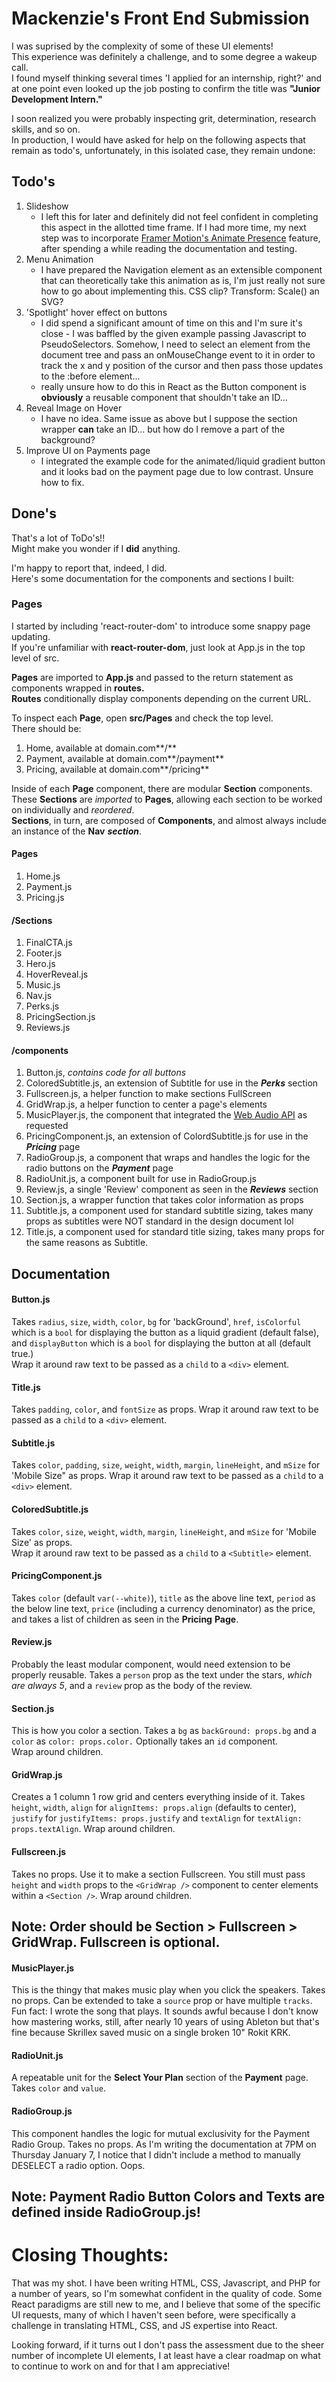 # Mackenzie's Front End Submission

I was suprised by the complexity of some of these UI elements!  
This experience was definitely a challenge, and to some degree a wakeup call.  
I found myself thinking several times 'I applied for an internship, right?' and at one point even looked up the job posting to confirm the title was __"Junior Development Intern."__  
  
I soon realized you were probably inspecting grit, determination, research skills, and so on.  
In production, I would have asked for help on the following aspects that remain as todo's, unfortunately, in this isolated case, they remain undone:  

## Todo's

1. Slideshow
    - I left this for later and definitely did not feel confident in completing this aspect in the allotted time frame. If I had more time, my next step was to incorporate [Framer Motion's Animate Presence](https://www.framer.com/api/motion/animate-presence/) feature, after spending a while reading the documentation and testing. 
1. Menu Animation
    - I have prepared the Navigation element as an extensible component that can theoretically take this animation as is, I'm just really not sure how to go about implementing this. CSS clip? Transform: Scale() an SVG? 
1. 'Spotlight' hover effect on buttons
    - I did spend a significant amount of time on this and I'm sure it's close - I was baffled by the given example passing Javascript to PseudoSelectors. Somehow, I need to select an element from the document tree and pass an onMouseChange event to it in order to track the x and y position of the cursor and then pass those updates to the :before element...  
    - really unsure how to do this in React as the Button component is __obviously__ a reusable component that shouldn't take an ID... 
1. Reveal Image on Hover
    - I have no idea. Same issue as above but I suppose the section wrapper __can__ take an ID... but how do I remove a part of the background? 
1. Improve UI on Payments page
    - I integrated the example code for the animated/liquid gradient button and it looks bad on the payment page due to low contrast. Unsure how to fix. 

## Done's

That's a lot of ToDo's!!  
Might make you wonder if I __did__ anything.  
  
I'm happy to report that, indeed, I did.  
Here's some documentation for the components and sections I built:

### Pages

I started by including 'react-router-dom' to introduce some snappy page updating.  
If you're unfamiliar with __react-router-dom__, just look at App.js in the top level of src.  

__Pages__ are imported to __App.js__ and passed to the return statement as components wrapped in __routes.__  
__Routes__ conditionally display components depending on the current URL.  
  
To inspect each __Page__, open __src/Pages__ and check the top level.  
There should be: 
1. Home, available at domain.com**/**
1. Payment, available at domain.com**/payment**
1. Pricing, available at domain.com**/pricing**
  
Inside of each __Page__ component, there are modular __Section__ components.  
These __Sections__ are *imported* to __Pages__, allowing each section to be worked on individually and *reordered*.  
__Sections__, in turn, are composed of __Components__, and almost always include an instance of the __Nav__ ***section***.  

#### Pages
1. Home.js
1. Payment.js
1. Pricing.js


#### /Sections
1. FinalCTA.js
1. Footer.js
1. Hero.js
1. HoverReveal.js
1. Music.js
1. Nav.js
1. Perks.js
1. PricingSection.js
1. Reviews.js

#### /components
1. Button.js, *contains code for all buttons*
1. ColoredSubtitle.js, an extension of Subtitle for use in the ***Perks*** section
1. Fullscreen.js, a helper function to make sections FullScreen
1. GridWrap.js, a helper function to center a page's elements
1. MusicPlayer.js, the component that integrated the [Web Audio API](https://developer.mozilla.org/en-US/docs/Web/API/Web_Audio_API) as requested
1. PricingComponent.js, an extension of ColordSubtitle.js for use in the ***Pricing*** page
1. RadioGroup.js, a component that wraps and handles the logic for the radio buttons on the ***Payment*** page
1. RadioUnit.js, a component built for use in RadioGroup.js
1. Review.js, a single 'Review' component as seen in the ***Reviews*** section
1. Section.js, a wrapper function that takes color information as props
1. Subtitle.js, a component used for standard subtitle sizing, takes many props as subtitles were NOT standard in the design document lol
1. Title.js, a component used for standard title sizing, takes many props for the same reasons as Subtitle. 

## Documentation

#### Button.js
Takes `radius`, `size`, `width`, `color`, `bg` for 'backGround', `href`, `isColorful` which is a `bool` for displaying the button as a liquid gradient (default false), and `displayButton` which is a `bool` for displaying the button at all (default true.)  
Wrap it around raw text to be passed as a `child` to a `<div>` element.

#### Title.js

Takes `padding`, `color`, and `fontSize` as props.
Wrap it around raw text to be passed as a `child` to a `<div>` element.

#### Subtitle.js
Takes `color`, `padding`, `size`, `weight`, `width`, `margin`, `lineHeight`, and `mSize` for 'Mobile Size" as props.
Wrap it around raw text to be passed as a `child` to a `<div>` element.

#### ColoredSubtitle.js
Takes `color`, `size`, `weight`, `width`, `margin`, `lineHeight`, and `mSize` for 'Mobile Size' as props.  
Wrap it around raw text to be passed as a `child` to a `<Subtitle>` element.

#### PricingComponent.js 
Takes `color` (default `var(--white)`), `title` as the above line text, `period` as the below line text, `price` (including a currency denominator) as the price, and takes a list of children as seen in the __Pricing__ __Page__.

#### Review.js
Probably the least modular component, would need extension to be properly reusable. Takes a `person` prop as the text under the stars, *which are always 5*, and a `review` prop as the body of the review.

#### Section.js
This is how you color a section. Takes a `bg` as `backGround: props.bg` and a `color` as `color: props.color.` Optionally takes an `id` component.  
Wrap around children.  

#### GridWrap.js
Creates a 1 column 1 row grid and centers everything inside of it. Takes `height`, `width`, `align` for `alignItems: props.align` (defaults to center), `justify` for `justifyItems: props.justify` and `textAlign` for `textAlign: props.textAlign`. 
Wrap around children.  

#### Fullscreen.js
Takes no props. Use it to make a section Fullscreen. You still must pass `height` and `width` props to the `<GridWrap />` component to center elements within a `<Section />`.
Wrap around children. 

## Note: Order should be Section > Fullscreen > GridWrap. Fullscreen is optional. 

#### MusicPlayer.js
This is the thingy that makes music play when you click the speakers.  Takes no props. Can be extended to take a `source` prop or have multiple `tracks`.  
Fun fact: I wrote the song that plays. It sounds awful because I don't know how mastering works, still, after nearly 10 years of using Ableton but that's fine because Skrillex saved music on a single broken 10" Rokit KRK.

#### RadioUnit.js
A repeatable unit for the __Select Your Plan__ section of the __Payment__ page. Takes `color` and `value`.

#### RadioGroup.js
This component handles the logic for mutual exclusivity for the Payment Radio Group. Takes no props. As I'm writing the documentation at 7PM on Thursday January 7, I notice that I didn't include a method to manually DESELECT a radio option. Oops. 

## Note: Payment Radio Button Colors and Texts are defined inside RadioGroup.js!

# Closing Thoughts:

That was my shot. I have been writing HTML, CSS, Javascript, and PHP for a number of years, so I'm somewhat confident in the quality of code. Some React paradigms are still new to me, and I believe that some of the specific UI requests, many of which I haven't seen before, were specifically a challenge in translating HTML, CSS, and JS expertise into React.

Looking forward, if it turns out I don't pass the assessment due to the sheer number of incomplete UI elements, I at least have a clear roadmap on what to continue to work on and for that I am appreciative!